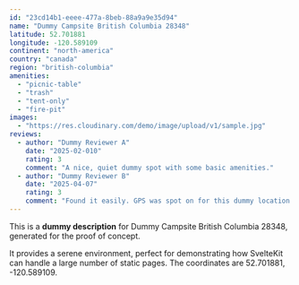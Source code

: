 ```yaml
---
id: "23cd14b1-eeee-477a-8beb-88a9a9e35d94"
name: "Dummy Campsite British Columbia 28348"
latitude: 52.701881
longitude: -120.589109
continent: "north-america"
country: "canada"
region: "british-columbia"
amenities:
  - "picnic-table"
  - "trash"
  - "tent-only"
  - "fire-pit"
images:
  - "https://res.cloudinary.com/demo/image/upload/v1/sample.jpg"
reviews:
  - author: "Dummy Reviewer A"
    date: "2025-02-010"
    rating: 3
    comment: "A nice, quiet dummy spot with some basic amenities."
  - author: "Dummy Reviewer B"
    date: "2025-04-07"
    rating: 3
    comment: "Found it easily. GPS was spot on for this dummy location."
---
```


This is a **dummy description** for Dummy Campsite British Columbia 28348, generated for the proof of concept.

It provides a serene environment, perfect for demonstrating how SvelteKit can handle a large number of static pages. The coordinates are 52.701881, -120.589109.
